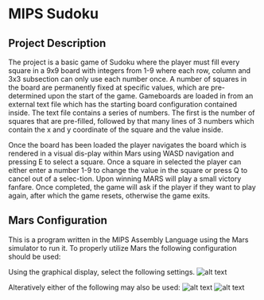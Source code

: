 # MIPS Sudoku
## Project Description

The project is a basic game of Sudoku where the player must fill every square in a 9x9 board with integers from 1-9 where each row, column and 3x3 subsection can only use each number once. A number of squares in the board are permanently fixed at specific values, which are pre-determined upon the start of the game. Gameboards are loaded in from an external text file which has the starting board configuration contained inside. The text file contains a series of numbers. The first is the number of squares that are pre-filled, followed by that many lines of 3 numbers which contain the x and y coordinate of the square and the value inside.

Once the board has been loaded the player navigates the board which is rendered in a visual dis-play within Mars using WASD navigation and pressing E to select a square. Once a square in selected the player can either enter a number 1-9 to change the value in the square or press Q to cancel out of a selec-tion. Upon winning MARS will play a small victory fanfare. Once completed, the game will ask if the player if they want to play again, after which the game resets, otherwise the game exits.

## Mars Configuration

This is a program written in the MIPS Assembly Language using the Mars simulator to run it. To properly utilize Mars the following configuration should be used:

Using the graphical display, select the following settings.
![alt text](https://i.imgur.com/h5kUf7E.png)

Alteratively either of the following may also be used:
![alt text](https://i.imgur.com/fMMNPPA.png) ![alt text](https://i.imgur.com/LHC5jOR.png)

